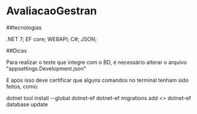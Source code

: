 # AvaliacaoGestran

##tecnologias

.NET 7;
EF core;
WEBAPI;
C#;
JSON;

##Dicas

Para realizar o teste que integre com o BD, é necessário alterar o arquivo "appsettings.Development.json"

E após isso deve certificar que alguns comandos no terminal tenham sido feitos, como:

dotnet tool install --global dotnet-ef
dotnet-ef migrations add <<nome da migration>>
dotnet-ef database update
